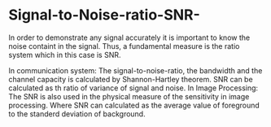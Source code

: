 Signal-to-Noise-ratio-SNR-
==========================

In order to demonstrate any signal accurately it is important to know the noise containt in the signal. Thus, a fundamental measure is the ratio system which in this case is SNR.

In communication system: 
    The signal-to-noise-ratio, the bandwidth and the channel capacity is calculated by Shannon-Hartley theorem. SNR can be calculated as th ratio of variance of signal and noise.
In Image Processing: 
    The SNR is also used in the physical measure of the sensitivity in image processing. Where SNR can calculated as the average value of foreground to the standerd deviation of background.
